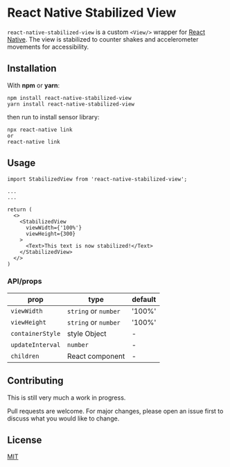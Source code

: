 # React Native Stabilized View

`react-native-stabilized-view` is a custom `<View/>` wrapper for [React Native](https://github.com/facebook/react-native). The view is stabilized to counter shakes and accelerometer movements for accessibility.

## Installation

With **npm** or **yarn**:

```
npm install react-native-stabilized-view
yarn install react-native-stabilized-view
```

then run to install sensor library:

```
npx react-native link
or
react-native link
```

## Usage

```React
import StabilizedView from 'react-native-stabilized-view';

...
...

return (
  <>
    <StabilizedView
      viewWidth={'100%'}
      viewHeight={300}
    >
      <Text>This text is now stabilized!</Text>
    </StabilizedView>
  </>
)
```

### API/props

| **prop**         | **type**             | default |
| ---------------- | -------------------- | ------- |
| `viewWidth`      | `string` or `number` | '100%'  |
| `viewHeight`     | `string` or `number` | '100%'  |
| `containerStyle` | style Object         | -       |
| `updateInterval` | `number`             | -       |
| `children`       | React component      | -       |

## Contributing

This is still very much a work in progress.

Pull requests are welcome. For major changes, please open an issue first to discuss what you would like to change.

## License

[MIT](https://choosealicense.com/licenses/mit/)
